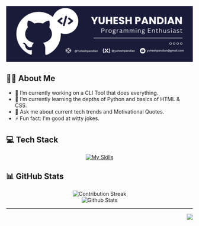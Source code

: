 <div align="center">
<img src="Github-Profile-Banner.png">
</div>

## 🤘🏻 About Me

- 🔭 I’m currently working on a CLI Tool that does everything.
- 🌱 I’m currently learning the depths of Python and basics of HTML & CSS.
- 💬 Ask me about current tech trends and Motivational Quotes.
- ⚡ Fun fact: I'm good at witty jokes.

## 💻 Tech Stack

<div align="center">
  
[![My Skills](https://skillicons.dev/icons?i=python,css,html,md,git,github,pycharm&theme=dark)](#)

</div>

## 📊 GitHub Stats

<div align="center">

![Contribution Streak](https://github-readme-streak-stats.herokuapp.com/?user=YuheshPandian&theme=tokyonight&hide_border=true)<br/>
![Github Stats](https://github-readme-stats.vercel.app/api?username=YuheshPandian&theme=tokyonight&hide_border=true&include_all_commits=true&count_private=true)<br/>

</div>

<hr>
  
<img align=right src="https://komarev.com/ghpvc/?username=YuheshPandian&style=flat&color=1a1a5f&abbreviated=true" height=23px>

